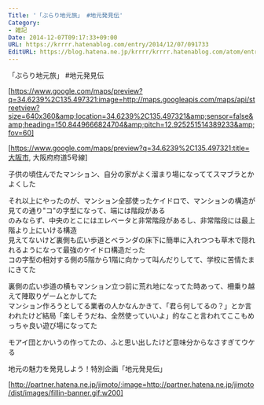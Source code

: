 ```yaml
---
Title: '「ぶらり地元旅」 #地元発見伝'
Category:
- 雑記
Date: 2014-12-07T09:17:33+09:00
URL: https://krrrr.hatenablog.com/entry/2014/12/07/091733
EditURL: https://blog.hatena.ne.jp/krrrr/krrrr.hatenablog.com/atom/entry/8454420450076348280
---
```


「ぶらり地元旅」 #地元発見伝

[https://www.google.com/maps/preview?q=34.6239%2C135.497321:image=http://maps.googleapis.com/maps/api/streetview?size=640x360&amp;location=34.6239%2C135.497321&amp;sensor=false&amp;heading=150.8449666824704&amp;pitch=12.925251514389233&amp;fov=60]

[https://www.google.com/maps/preview?q=34.6239%2C135.497321:title=大阪市, 大阪府府道5号線]

子供の頃住んでたマンション、自分の家がよく溜まり場になっててスマブラとかよくした

それ以上にやったのが、マンション全部使ったケイドロで、マンションの構造が見ての通り"コ"の字型になって、端には階段がある  
のみならず、中央のとこにはエレベータと非常階段があるし、非常階段には最上階より上にいける構造  
見えてないけど裏側も広い歩道とベランダの床下に簡単に入れつつも草木で隠れれるようになって最強のケイドロ構造だった  
コの字型の相対する側の5階から1階に向かって叫んだりしてて、学校に苦情たまにきてた

裏側の広い歩道の横もマンション立つ前に荒れ地になってた時あって、柵乗り越えて陣取りゲームとかしてた  
マンション作ろうとしてる業者の人かなんかきて、「君ら何してるの？」とか言われたけど結局「楽しそうだね、全然使っていいよ」的なこと言われてここもめっちゃ良い遊び場になってた

モアイ団とかいうの作ってたの、ふと思い出したけど意味分からなさすぎてウケる

地元の魅力を発見しよう！特別企画「地元発見伝」

[http://partner.hatena.ne.jp/jimoto/:image=http://partner.hatena.ne.jp/jimoto/dist/images/fillin-banner.gif:w200]
